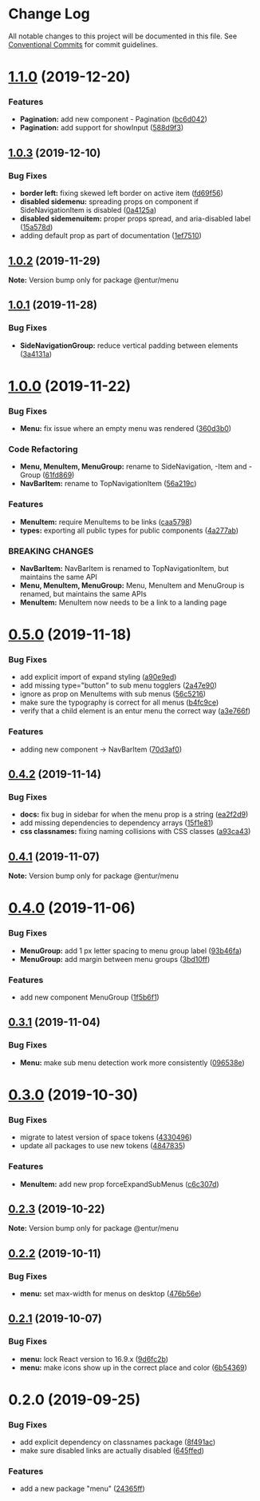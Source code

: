 # Change Log

All notable changes to this project will be documented in this file.
See [Conventional Commits](https://conventionalcommits.org) for commit guidelines.

# [1.1.0](https://bitbucket.org/enturas/design-system/compare/@entur/menu@1.0.3...@entur/menu@1.1.0) (2019-12-20)

### Features

- **Pagination:** add new component - Pagination ([bc6d042](https://bitbucket.org/enturas/design-system/commits/bc6d0427041a784a42ae028ebffc6271e5ab5a67))
- **Pagination:** add support for showInput ([588d9f3](https://bitbucket.org/enturas/design-system/commits/588d9f31c769298e1b6d8d2aee3c97b5e308b4fe))

## [1.0.3](https://bitbucket.org/enturas/design-system/compare/@entur/menu@1.0.2...@entur/menu@1.0.3) (2019-12-10)

### Bug Fixes

- **border left:** fixing skewed left border on active item ([fd69f56](https://bitbucket.org/enturas/design-system/commits/fd69f565355ad8e61bdb70b001a5393d866dc599))
- **disabled sidemenu:** spreading props on component if SideNavigationItem is disabled ([0a4125a](https://bitbucket.org/enturas/design-system/commits/0a4125a503a1cade6dfd8df5ae5beeed132d5b32))
- **disabled sidemenuitem:** proper props spread, and aria-disabled label ([15a578d](https://bitbucket.org/enturas/design-system/commits/15a578d1872c14cccf4a8d19ee3e018d511caf8a))
- adding default prop as part of documentation ([1ef7510](https://bitbucket.org/enturas/design-system/commits/1ef75107362f6262429d7fe31519b4353eccc8de))

## [1.0.2](https://bitbucket.org/enturas/design-system/compare/@entur/menu@1.0.1...@entur/menu@1.0.2) (2019-11-29)

**Note:** Version bump only for package @entur/menu

## [1.0.1](https://bitbucket.org/enturas/design-system/compare/@entur/menu@1.0.0...@entur/menu@1.0.1) (2019-11-28)

### Bug Fixes

- **SideNavigationGroup:** reduce vertical padding between elements ([3a4131a](https://bitbucket.org/enturas/design-system/commits/3a4131a957634a46dcd29870cb301542fecdb6dc))

# [1.0.0](https://bitbucket.org/enturas/design-system/compare/@entur/menu@0.5.0...@entur/menu@1.0.0) (2019-11-22)

### Bug Fixes

- **Menu:** fix issue where an empty menu was rendered ([360d3b0](https://bitbucket.org/enturas/design-system/commits/360d3b03a2803981b9f9c44565a05c0a4467c7f1))

### Code Refactoring

- **Menu, MenuItem, MenuGroup:** rename to SideNavigation, -Item and -Group ([61fd869](https://bitbucket.org/enturas/design-system/commits/61fd8698b9c32eaeae4e9521237609b09201dac9))
- **NavBarItem:** rename to TopNavigationItem ([56a219c](https://bitbucket.org/enturas/design-system/commits/56a219c8f58137c34e72878fa1672ec99a1338ad))

### Features

- **MenuItem:** require MenuItems to be links ([caa5798](https://bitbucket.org/enturas/design-system/commits/caa57987f134322f33249d109286e4ae109ff1cf))
- **types:** exporting all public types for public components ([4a277ab](https://bitbucket.org/enturas/design-system/commits/4a277ab266fdb32a6760821a07b1c6cc716bac85))

### BREAKING CHANGES

- **NavBarItem:** NavBarItem is renamed to TopNavigationItem, but maintains the same API
- **Menu, MenuItem, MenuGroup:** Menu, MenuItem and MenuGroup is renamed, but maintains the same APIs
- **MenuItem:** MenuItem now needs to be a link to a landing page

# [0.5.0](https://bitbucket.org/enturas/design-system/compare/@entur/menu@0.4.2...@entur/menu@0.5.0) (2019-11-18)

### Bug Fixes

- add explicit import of expand styling ([a90e9ed](https://bitbucket.org/enturas/design-system/commits/a90e9ed06ddf3dae6a225c7a05923978844292b4))
- add missing type="button" to sub menu togglers ([2a47e90](https://bitbucket.org/enturas/design-system/commits/2a47e90fd72d03db17a2b5d656546266fdc0574b))
- ignore as prop on MenuItems with sub menus ([56c5216](https://bitbucket.org/enturas/design-system/commits/56c5216d21dffc00220f1bb9ed52d6ad9655341a))
- make sure the typography is correct for all menus ([b4fc9ce](https://bitbucket.org/enturas/design-system/commits/b4fc9ce120cbf0dcf0ffef67356cf80891a5a7ca))
- verify that a child element is an entur menu the correct way ([a3e766f](https://bitbucket.org/enturas/design-system/commits/a3e766fba398891bc664fac54bada81d1352d40b))

### Features

- adding new component -> NavBarItem ([70d3af0](https://bitbucket.org/enturas/design-system/commits/70d3af0d02c1847596354242ddc293212b311e4a))

## [0.4.2](https://bitbucket.org/enturas/design-system/compare/@entur/menu@0.4.1...@entur/menu@0.4.2) (2019-11-14)

### Bug Fixes

- **docs:** fix bug in sidebar for when the menu prop is a string ([ea2f2d9](https://bitbucket.org/enturas/design-system/commits/ea2f2d987f8fee90b6af40c94953dc773f9eaccf))
- add missing dependencies to dependency arrays ([15f1e81](https://bitbucket.org/enturas/design-system/commits/15f1e81f5a3dfea3e60453195379d392e6d536a0))
- **css classnames:** fixing naming collisions with CSS classes ([a93ca43](https://bitbucket.org/enturas/design-system/commits/a93ca435d3a01d61d8f02694a672686b9e943a66))

## [0.4.1](https://bitbucket.org/enturas/design-system/compare/@entur/menu@0.4.0...@entur/menu@0.4.1) (2019-11-07)

**Note:** Version bump only for package @entur/menu

# [0.4.0](https://bitbucket.org/enturas/design-system/compare/@entur/menu@0.3.1...@entur/menu@0.4.0) (2019-11-06)

### Bug Fixes

- **MenuGroup:** add 1 px letter spacing to menu group label ([93b46fa](https://bitbucket.org/enturas/design-system/commits/93b46fa034d96d5bda22a4a279ad2563c3d8e34b))
- **MenuGroup:** add margin between menu groups ([3bd10ff](https://bitbucket.org/enturas/design-system/commits/3bd10ffcf84712f119f50165a753a43444ea209d))

### Features

- add new component MenuGroup ([1f5b6f1](https://bitbucket.org/enturas/design-system/commits/1f5b6f1a2f40146a22e71cc6f71e3157f6a7ab9c))

## [0.3.1](https://bitbucket.org/enturas/design-system/compare/@entur/menu@0.3.0...@entur/menu@0.3.1) (2019-11-04)

### Bug Fixes

- **Menu:** make sub menu detection work more consistently ([096538e](https://bitbucket.org/enturas/design-system/commits/096538e83714261398379e56d31704a59c7324fc))

# [0.3.0](https://bitbucket.org/enturas/design-system/compare/@entur/menu@0.2.3...@entur/menu@0.3.0) (2019-10-30)

### Bug Fixes

- migrate to latest version of space tokens ([4330496](https://bitbucket.org/enturas/design-system/commits/4330496e269bf628f7b9b7aec75f704800201101))
- update all packages to use new tokens ([4847835](https://bitbucket.org/enturas/design-system/commits/48478359b0e562ba828e06d9b5c57239316805c2))

### Features

- **MenuItem:** add new prop forceExpandSubMenus ([c6c307d](https://bitbucket.org/enturas/design-system/commits/c6c307d045838c1d938da5bf162baa5cda300c5b))

## [0.2.3](https://bitbucket.org/enturas/design-system/compare/@entur/menu@0.2.2...@entur/menu@0.2.3) (2019-10-22)

**Note:** Version bump only for package @entur/menu

## [0.2.2](https://bitbucket.org/enturas/design-system/compare/@entur/menu@0.2.1...@entur/menu@0.2.2) (2019-10-11)

### Bug Fixes

- **menu:** set max-width for menus on desktop ([476b56e](https://bitbucket.org/enturas/design-system/commits/476b56e))

## [0.2.1](https://bitbucket.org/enturas/design-system/compare/@entur/menu@0.2.0...@entur/menu@0.2.1) (2019-10-07)

### Bug Fixes

- **menu:** lock React version to 16.9.x ([9d6fc2b](https://bitbucket.org/enturas/design-system/commits/9d6fc2b))
- **menu:** make icons show up in the correct place and color ([6b54369](https://bitbucket.org/enturas/design-system/commits/6b54369))

# 0.2.0 (2019-09-25)

### Bug Fixes

- add explicit dependency on classnames package ([8f491ac](https://bitbucket.org/enturas/design-system/commits/8f491ac))
- make sure disabled links are actually disabled ([645ffed](https://bitbucket.org/enturas/design-system/commits/645ffed))

### Features

- add a new package "menu" ([24365ff](https://bitbucket.org/enturas/design-system/commits/24365ff))
